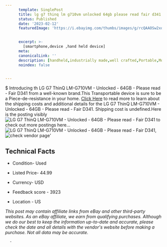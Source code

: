 ```yaml
---
      template: SinglePost
      title: lg g7 thinq lm g710vm unlocked 64gb please read fair d341
      status: Published
      date: '2023-02-12'
      featuredImage: 'https://i.ebayimg.com/thumbs/images/g/rcQAAOSw2xdj5T4D/s-l225.jpg'
       

      excerpt: >-
        [smartphone,device ,hand held device]
      meta:
      canonicalLink: ''
      description: [handheld,industrially made,well crafted,Portable,Mobile,Compact,Convenient,Lightweight,Maneuverable,Man-portable,Miniature,Carriable,Hand-held,Light,Holdable,Transportable,Mobile device,Pocket-sized,On-the-go,Wireless,Cordless,Compact size,Convenient size, smartphone,device ,hand held device]
      noindex: false
      

---
```

$
      Introducing th LG G7 ThinQ LM-G710VM - Unlocked - 64GB - Please read - Fair D341 from a well-known brand.This Transportable device  is sure to be a Piece-de-resistance in your home. [Click Here](https://www.ebay.com/itm/225376751492?hash=item3479804f84%3Ag%3ArcQAAOSw2xdj5T4D&mkevt=1&mkcid=1&mkrid=711-53200-19255-0&campid=%253CePNCampaignId%253E&customid=%253CreferenceId%253E&toolid=10049) to read more to learn about the shipping costs and additional details for the LG G7 ThinQ LM-G710VM - Unlocked - 64GB - Please read - Fair D341. Shipping cost is undefined.Here is the posting visibly ![LG G7 ThinQ LM-G710VM - Unlocked - 64GB - Please read - Fair D341](https://i.ebayimg.com/thumbs/images/g/rcQAAOSw2xdj5T4D/s-l225.jpg) to check out more postings here... ![LG G7 ThinQ LM-G710VM - Unlocked - 64GB - Please read - Fair D341](https://i.ebayimg.com/images/g/rcQAAOSw2xdj5T4D/s-l1600.jpg), ![check vendor page](https://origin-galleryplus.ebayimg.com/ws/web/225376751492_2_0_1/225x225.jpg,https://origin-galleryplus.ebayimg.com/ws/web/225376751492_3_0_1/225x225.jpg,https://origin-galleryplus.ebayimg.com/ws/web/225376751492_4_0_1/225x225.jpg,https://origin-galleryplus.ebayimg.com/ws/web/225376751492_5_0_1/225x225.jpg,https://origin-galleryplus.ebayimg.com/ws/web/225376751492_6_0_1/225x225.jpg,https://origin-galleryplus.ebayimg.com/ws/web/225376751492_7_0_1/225x225.jpg,https://origin-galleryplus.ebayimg.com/ws/web/225376751492_8_0_1/225x225.jpg)'

      

 ## Technical Facts 



     
      

 - Condition- Used 


      

 - Listed Price- 44.99 


      

 - Currency- USD 


      

 - Feedback score - 3923 


      

 - Location - US 


      
      

 *_This post may contain affiliate links from eBay and other third-party websites. As an eBay affiliate, we earn from qualifying purchases. Although we do our best to keep the information up-to-date and accurate, please check the date and all details with the vendor's website before making a purchase. Not all data may be accurate._*




      -
